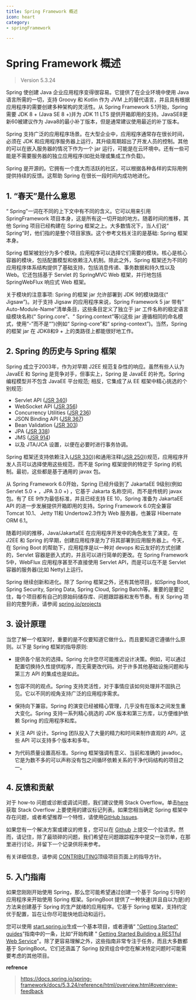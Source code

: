 ```yaml
---
title: Spring Framework 概述
icon: heart
category:
- springFramework

---
```

# Spring Framework 概述

>Version 5.3.24

Spring 使创建 Java 企业应用程序变得很容易。它提供了在企业环境中使用 Java 语言所需的一切，支持 Groovy 和 Kotlin 作为 JVM 上的替代语言，并且具有根据应用程序的需要创建多种架构的灵活性。从 Spring Framework 5.1开始，Spring 需要 JDK 8 + (Java SE 8 +)并为 JDK 11 LTS 提供开箱即用的支持。JavaSE8更新60被建议作为 Java8的最小补丁版本，但是通常建议使用最近的补丁版本。

Spring 支持广泛的应用程序场景。在大型企业中，应用程序通常存在很长时间，必须在 JDK 和应用程序服务器上运行，其升级周期超出了开发人员的控制。其他的可以在嵌入服务器的情况下作为一个 jar 运行，可能是在云环境中。还有一些可能是不需要服务器的独立应用程序(如批处理或集成工作负载)。

Spring 是开源的。它拥有一个庞大而活跃的社区，可以根据各种各样的实际用例提供持续的反馈。这帮助 Spring 在很长一段时间内成功地进化。

## 1. “春天”是什么意思

“ Spring”一词在不同的上下文中有不同的含义。它可以用来引用 SpringFramework 项目本身，这是所有这一切开始的地方。随着时间的推移，其他 Spring 项目已经构建在 Spring 框架之上。大多数情况下，当人们说“ Spring”时，他们指的是整个项目家族。这个参考文档关注的是基础: Spring 框架本身。

Spring 框架被划分为多个模块。应用程序可以选择它们需要的模块。核心是核心容器的模块，包括配置模型和依赖注入机制。除此之外，Spring 框架还为不同的应用程序体系结构提供了基础支持，包括消息传递、事务数据和持久性以及 Web。它还包括基于 Servlet 的 SpringMVC Web 框架，并行地包括 SpringWebFlux 响应式 Web 框架。

关于模块的注意事项: Spring 的框架 jar 允许部署到 JDK 9的模块路径(“ Jigsaw”)。对于支持 Jigsaw 的应用程序来说，Spring Framework 5 jar 带有“ Auto-Module-Name”清单条目，这些条目定义了独立于 jar 工件名称的稳定语言级模块名称(“ Spring.core”、“ Spring.context”等)(这些 jar 遵循相同的命名模式，使用“-”而不是“”)(例如“ Spring-core”和“ spring-context”)。当然，Spring 的框架 jar 在 JDK8和9 + 上的类路径上都能很好地工作。

## 2. Spring 的历史与 Spring 框架

Spring 成立于2003年，作为对早期 J2EE 规范复杂性的响应。虽然有些人认为 JavaEE 和 Spring 是竞争对手，但事实上，Spring 是 JavaEE 的补充。Spring 编程模型并不包含 JavaEE 平台规范; 相反，它集成了从 EE 框架中精心挑选的个别规范:

- Servlet API ([JSR 340](https://jcp.org/en/jsr/detail?id=340))
- WebSocket API ([JSR 356](https://www.jcp.org/en/jsr/detail?id=356))
- Concurrency Utilities ([JSR 236](https://www.jcp.org/en/jsr/detail?id=236))
- JSON Binding API ([JSR 367](https://jcp.org/en/jsr/detail?id=367))
- Bean Validation ([JSR 303](https://jcp.org/en/jsr/detail?id=303))
- JPA ([JSR 338](https://jcp.org/en/jsr/detail?id=338))
- JMS ([JSR 914](https://jcp.org/en/jsr/detail?id=914))
- 以及 JTA/JCA 设置，以便在必要时进行事务协调。

Spring 框架还支持依赖注入([JSR 330](https://www.jcp.org/en/jsr/detail?id=330)))和通用注释([JSR 250](https://jcp.org/en/jsr/detail?id=250)))规范，应用程序开发人员可以选择使用这些规范，而不是 Spring 框架提供的特定于 Spring 的机制。最初，这些都是基于通用的 javax 包。

从 Spring Framework 6.0开始，Spring 已经升级到了 JakartaEE 9级别(例如 Servlet 5.0 + ，JPA 3.0 +) ，它基于 Jakarta 名称空间，而不是传统的 javax 包。有了 EE 9作为最低标准，并且已经支持 EE 10，Spring 准备为 JakartaEE API 的进一步发展提供开箱即用的支持。Spring Framework 6.0完全兼容 Tomcat 10.1、 Jetty 11和 Undertow2.3作为 Web 服务器，也兼容 Hibernate ORM 6.1。

随着时间的推移，Java/JakartaEE 在应用程序开发中的角色发生了演变。在 J2EE 和 Spring 的早期，创建应用程序是为了将其部署到应用服务器上。今天，在 Spring Boot 的帮助下，应用程序是以一种对 devops 和云友好的方式创建的，Servlet 容器是嵌入式的，并且可以进行简单的更改。在 Spring Framework 5中，WebFlux 应用程序甚至不直接使用 Servlet API，而是可以在不是 Servlet 容器的服务器(比如 Netty)上运行。

Spring 继续创新和进化。除了 Spring 框架之外，还有其他项目，如Spring Boot, Spring Security, Spring Data, Spring Cloud, Spring Batch等。重要的是要记住，每个项目都有自己的原始码储存库、问题跟踪器和发布节奏。有关 Spring 项目的完整列表，请参阅  [spring.io/projects](https://spring.io/projects)

## 3. 设计原理

当您了解一个框架时，重要的是不仅要知道它做什么，而且要知道它遵循什么原则。以下是 Spring 框架的指导原则:

+ 提供各个层次的选择。Spring 允许您尽可能推迟设计决策。例如，可以通过配置切换持久性提供程序，而无需更改代码。对于许多其他基础设施问题和与第三方 API 的集成也是如此。

+ 包容不同的观点。Spring 支持灵活性，对于事情应该如何处理并不固执己见。它以不同的视角支持广泛的应用程序需求。

+ 保持向下兼容。Spring 的演变已经被精心管理，几乎没有在版本之间发生重大变化。Spring 支持一系列精心挑选的 JDK 版本和第三方库，以方便维护依赖 Spring 的应用程序和库。

+ 关注 API 设计。Spring 团队投入了大量的精力和时间来制作直观的 API，这些 API 可以支持多个版本和多年。

+ 为代码质量设置高标准。Spring 框架强调有意义、当前和准确的 javadoc。它是为数不多的可以声称没有包之间循环依赖关系的干净代码结构的项目之一。

## 4. 反馈和贡献

对于 how-to 问题或诊断或调试问题，我们建议使用 Stack Overflow。单击[here](https://stackoverflow.com/questions/tagged/spring+or+spring-mvc+or+spring-aop+or+spring-jdbc+or+spring-r2dbc+or+spring-transactions+or+spring-annotations+or+spring-jms+or+spring-el+or+spring-test+or+spring+or+spring-remoting+or+spring-orm+or+spring-jmx+or+spring-cache+or+spring-webflux+or+spring-rsocket?tab=Newest) 获取 Stack Overflow 上要使用的建议标记列表。如果您相当确定 Spring 框架中存在问题，或者希望推荐一个特性，请使用[GitHub Issues](https://github.com/spring-projects/spring-framework/issues).

如果您有一个解决方案或建议的修复，您可以在 [Github](https://github.com/spring-projects/spring-framework) 上提交一个拉请求。然而，请记住，除了最琐碎的问题，我们希望在问题跟踪程序中提交一张罚单，在那里进行讨论，并留下一个记录供将来参考。

有关详细信息，请参阅 [CONTRIBUTING](https://github.com/spring-projects/spring-framework/tree/main/CONTRIBUTING.md)顶级项目页面上的指导方针。

## 5. 入门指南

如果您刚刚开始使用 Spring，那么您可能希望通过创建一个基于 Spring 引导的应用程序来开始使用 Spring 框架。SpringBoot 提供了一种快速(并且自以为是)的方法来创建基于 Spring 的生产就绪的应用程序。它基于 Spring 框架，支持约定优于配置，旨在让你尽可能快地启动和运行。

您可以使用 [start.spring.io](https://start.spring.io/)生成一个基本项目，或者遵循“ ["Getting Started" guides](https://spring.io/guides)”指南中的一条，比如“开始构建 " [Getting Started Building a RESTful Web Service](https://spring.io/guides/gs/rest-service/)"。除了更容易理解之外，这些指南非常专注于任务，而且大多数都基于 SpringBoot。它们还涵盖了 Spring 投资组合中您在解决特定问题时可能需要考虑的其他项目。

**refrence**

>https://docs.spring.io/spring-framework/docs/5.3.24/reference/html/overview.html#overview-feedback
